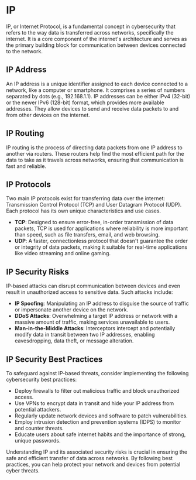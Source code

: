 # IP

IP, or Internet Protocol, is a fundamental concept in cybersecurity that refers to the way data is transferred across networks, specifically the internet. It is a core component of the internet's architecture and serves as the primary building block for communication between devices connected to the network.

## IP Address

An IP address is a unique identifier assigned to each device connected to a network, like a computer or smartphone. It comprises a series of numbers separated by dots (e.g., 192.168.1.1). IP addresses can be either IPv4 (32-bit) or the newer IPv6 (128-bit) format, which provides more available addresses. They allow devices to send and receive data packets to and from other devices on the internet.

## IP Routing

IP routing is the process of directing data packets from one IP address to another via routers. These routers help find the most efficient path for the data to take as it travels across networks, ensuring that communication is fast and reliable.

## IP Protocols

Two main IP protocols exist for transferring data over the internet: Transmission Control Protocol (TCP) and User Datagram Protocol (UDP). Each protocol has its own unique characteristics and use cases.

- **TCP**: Designed to ensure error-free, in-order transmission of data packets, TCP is used for applications where reliability is more important than speed, such as file transfers, email, and web browsing.
- **UDP**: A faster, connectionless protocol that doesn't guarantee the order or integrity of data packets, making it suitable for real-time applications like video streaming and online gaming.

## IP Security Risks

IP-based attacks can disrupt communication between devices and even result in unauthorized access to sensitive data. Such attacks include:

- **IP Spoofing**: Manipulating an IP address to disguise the source of traffic or impersonate another device on the network.
- **DDoS Attacks**: Overwhelming a target IP address or network with a massive amount of traffic, making services unavailable to users.
- **Man-in-the-Middle Attacks**: Interceptors intercept and potentially modify data in transit between two IP addresses, enabling eavesdropping, data theft, or message alteration.

## IP Security Best Practices

To safeguard against IP-based threats, consider implementing the following cybersecurity best practices:

- Deploy firewalls to filter out malicious traffic and block unauthorized access.
- Use VPNs to encrypt data in transit and hide your IP address from potential attackers.
- Regularly update network devices and software to patch vulnerabilities.
- Employ intrusion detection and prevention systems (IDPS) to monitor and counter threats.
- Educate users about safe internet habits and the importance of strong, unique passwords.

Understanding IP and its associated security risks is crucial in ensuring the safe and efficient transfer of data across networks. By following best practices, you can help protect your network and devices from potential cyber threats.
